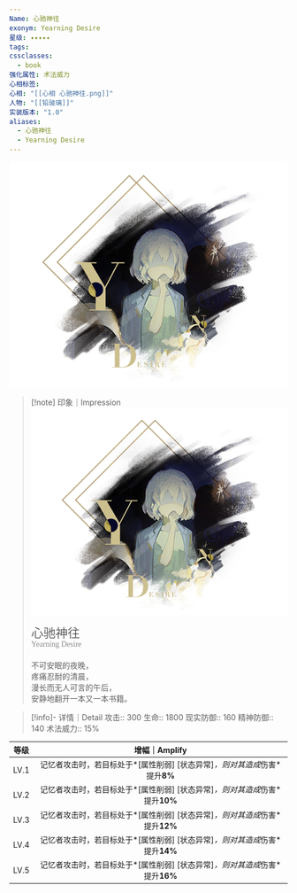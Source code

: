 ```yaml
---
Name: 心驰神往
exonym: Yearning Desire
星级: ✦✦✦✦✦
tags: 
cssclasses:
  - book
强化属性: 术法威力
心相标签: 
心相: "[[心相 心驰神往.png]]"
人物: "[[铅玻璃]]"
实装版本: "1.0"
aliases:
  - 心驰神往
  - Yearning Desire
---
```

![cover](assets/心驰神往｜Yearning%20Desire.assets/心相%20心驰神往.png)

> [!note] 印象｜Impression
> ![心相 心驰神往|inlL|300](assets/心驰神往｜Yearning%20Desire.assets/心相%20心驰神往.png)
> <p style="font-family: '家族宋', sans-serif; font-size: 22px; line-height: 0.75; text-indent: 0;">心驰神往<br><span style="font-family: serif; font-size: 14px; color: #888888;">Yearning Desire</span></p>
> 
> 不可安眠的夜晚，  
> 疼痛忍耐的清晨，  
> 漫长而无人可言的午后，  
> 安静地翻开一本又一本书籍。

> [!info]- 详情｜Detail
> 攻击:: 300
> 生命:: 1800
> 现实防御:: 160
> 精神防御:: 140
> 术法威力:: 15%

| 等级 |                        增幅｜Amplify                         |
| :--: | :----------------------------------------------------------: |
| LV.1 | 记忆者攻击时，若目标处于*[属性削弱] [状态异常]*，则对其造成*伤害*提升**8%** |
| LV.2 | 记忆者攻击时，若目标处于*[属性削弱] [状态异常]*，则对其造成*伤害*提升**10%** |
| LV.3 | 记忆者攻击时，若目标处于*[属性削弱] [状态异常]*，则对其造成*伤害*提升**12%** |
| LV.4 | 记忆者攻击时，若目标处于*[属性削弱] [状态异常]*，则对其造成*伤害*提升**14%** |
| LV.5 | 记忆者攻击时，若目标处于*[属性削弱] [状态异常]*，则对其造成*伤害*提升**16%** |
